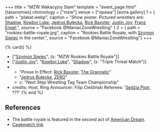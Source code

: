 +++
title = "MZW Wakacyjny Slam"
template = "event_page.html"
[taxonomies]
chronology = ["mzw"]
venue = ["opawa"]
[extra.gallery]
1 = { path = "plakat.webp", caption = "Show poster. Pictured wrestlers are: [Shadow](@/w/shadow.md), [Kowboj Luke](@/w/red-thunder.md), [Jędruś Bułecka](@/w/jedrus-bulecka.md), [Rick Baxxter](@/w/rick-baxxter.md), [Justin Joy](@/w/justin-joy.md), [Franz Engel](@/w/franz-engel.md).", source = "Facebook @ManiacZoneWrestling" }
2 = { path = "rookies-battle-royale.jpg", caption = "Rookies Battle Royale, with [Szymon Siwiec](@/w/szymon-siwiec.md) in the center.", source = "Facebook @ManiacZoneWrestling"}
+++

{% card() %}
- ["[Szymon Siwiec](@/w/szymon-siwiec.md)", {s: "MZW Rookies Battle Royale"}]
- ["[Justin Joy](@/w/justin-joy.md)", "[Kowboj Luke](@/w/red-thunder.md)", "[Shadow](@/w/shadow.md)",
  {s: "Triple Threat Match"}]
- - "Posse In Effect: [Rick Baxxter](@/w/rick-baxxter.md), [The Grannatic](@/w/the-grannatic.md)"
  - "[Jędruś Bułecka](@/w/jedrus-bulecka.md), [ZERO](@/w/franz-engel.md)"
  - c: "Next Step Wrestling Tag Team Championship"
- credits:
    Host, Ring Announcer: Filip Cieśliński
    Referees: '[Sędzia Piotr](@/w/mr-b.md), ???'
{% end %}


## References

* The battle royale is featured in the second act of [American Dream](@/a/american-dream.md).
* [Cagematch link](https://www.cagematch.net/?id=1&nr=118649)
